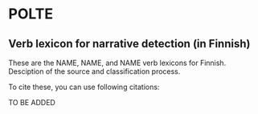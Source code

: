 # POLTE
<h2>Verb lexicon for narrative detection (in Finnish) </h2>

These are the NAME, NAME, and NAME verb lexicons for Finnish. Desciption of the source and classification process.

To cite these, you can use following citations:

TO BE ADDED


